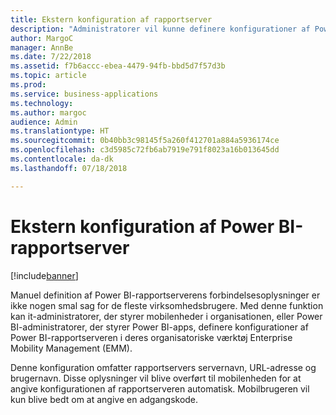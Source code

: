 ```yaml
---
title: Ekstern konfiguration af rapportserver
description: "Administratorer vil kunne definere konfigurationer af Power BI-rapportserver i deres organisatoriske værktøj Enterprise Mobility Management (EMM)."
author: MargoC
manager: AnnBe
ms.date: 7/22/2018
ms.assetid: f7b6accc-ebea-4479-94fb-bbd5d7f57d3b
ms.topic: article
ms.prod: 
ms.service: business-applications
ms.technology: 
ms.author: margoc
audience: Admin
ms.translationtype: HT
ms.sourcegitcommit: 0b40bb3c98145f5a260f412701a884a5936174ce
ms.openlocfilehash: c3d5985c72fb6ab7919e791f8023a16b013645dd
ms.contentlocale: da-dk
ms.lasthandoff: 07/18/2018

---
```

# <a name="remote-configuration-for-power-bi-report-server"></a>Ekstern konfiguration af Power BI-rapportserver


[!include[banner](../../../includes/banner.md)]

Manuel definition af Power BI-rapportserverens forbindelsesoplysninger er ikke nogen smal sag for de fleste virksomhedsbrugere. Med denne funktion kan it-administratorer, der styrer mobilenheder i organisationen, eller Power BI-administratorer, der styrer Power BI-apps, definere konfigurationer af Power BI-rapportserveren i deres organisatoriske værktøj Enterprise Mobility Management (EMM). 

Denne konfiguration omfatter rapportservers servernavn, URL-adresse og brugernavn. Disse oplysninger vil blive overført til mobilenheden for at angive konfigurationen af rapportserveren automatisk. Mobilbrugeren vil kun blive bedt om at angive en adgangskode.

